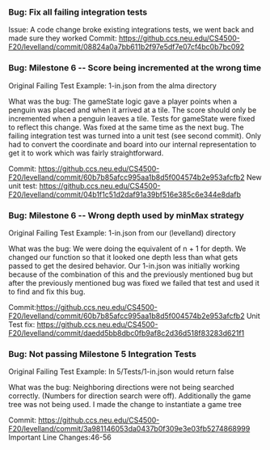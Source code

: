 ### Bug: Fix all failing integration tests

Issue: A code change broke existing integrations tests, we went back and made sure they worked
Commit: https://github.ccs.neu.edu/CS4500-F20/levelland/commit/08824a0a7bb611b2f97e5df7e07cf4bc0b7bc092

### Bug: Milestone 6 -- Score being incremented at the wrong time

Original Failing Test Example: 1-in.json from the alma directory

What was the bug: The gameState logic gave a player points when a penguin was placed and when it
arrived at a tile. The score should only be incremented when a penguin leaves a tile.
Tests for gameState were fixed to reflect this change. Was fixed at the same time as the next bug.
The failing integration test was turned into a unit test (see second commit). Only had to convert
the coordinate and board into our internal representation to get it to work which was fairly straightforward.

Commit: https://github.ccs.neu.edu/CS4500-F20/levelland/commit/60b7b85afcc995aa1b8d5f004574b2e953afcfb2
New unit test: https://github.ccs.neu.edu/CS4500-F20/levelland/commit/04b1f1c51d2daf91a39bf516e385c6e344e8dafb

### Bug: Milestone 6 -- Wrong depth used by minMax strategy

Original Failing Test Example: 1-in.json from our (levelland) directory

What was the bug: We were doing the equivalent of n + 1 for depth. We changed our function so that it
looked one depth less than what gets passed to get the desired behavior. Our 1-in.json was initially
working because of the combination of this and the previously mentioned bug but after the previously
mentioned bug was fixed we failed that test and used it to find and fix this bug.

Commit:https://github.ccs.neu.edu/CS4500-F20/levelland/commit/60b7b85afcc995aa1b8d5f004574b2e953afcfb2
Unit Test fix: https://github.ccs.neu.edu/CS4500-F20/levelland/commit/daedd5bb8dbc0fb9af8c2d36d518f83283d621f1

### Bug: Not passing Milestone 5 Integration Tests

Original Failing Test Example: In 5/Tests/1-in.json would return false

What was the bug: Neighboring directions were not being searched correctly. (Numbers for direction search were off). Additionally the game tree was not being used. I made the change to instantiate a game tree

Commit: https://github.ccs.neu.edu/CS4500-F20/levelland/commit/3a981146053da0437b0f309e3e03fb5274868999
Important Line Changes:46-56
